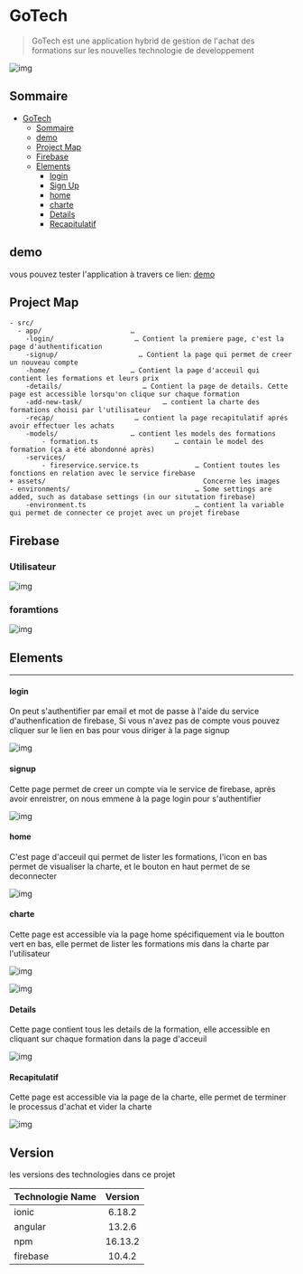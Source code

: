 # GoTech

> GoTech est une application hybrid de gestion de l'achat des formations sur les nouvelles technologie de developpement

![img](./src/assets/icon/logo2.png)


## Sommaire

- [GoTech](#coding)
  - [Sommaire](#Sommaire)
  - [demo](#demo)
  - [Project Map](#project-map)
  - [Firebase](#firebase)
  - [Elements](#elements)
      - [login](#login)
      - [Sign Up](#sign-up)
      - [home](#home)
      - [charte](#charte)
      - [Details](#details)
      - [Recapitulatif](#Recapitulatif)

## demo
vous pouvez tester l'application à travers ce lien: [demo](https://gotechproject.web.app/login)



## Project Map

```
- src/
  - app/                      … 
    -login/                    … Contient la premiere page, c'est la page d'authentification
    -signup/                    … Contient la page qui permet de creer un nouveau compte
    -home/                    … Contient la page d'acceuil qui contient les formations et leurs prix
    -details/                    … Contient la page de details. Cette page est accessible lorsqu'on clique sur chaque formation
    -add-new-task/                    … contient la charte des formations choisi par l'utilisateur
    -recap/                    … contient la page recapitulatif aprés avoir effectuer les achats
    -models/                  … contient les models des formations
        - formation.ts                   … contain le model des formation (ça a été abondonné après)
    -services/
        - fireservice.service.ts              … Contient toutes les fonctions en relation avec le service firebase
+ assets/                                       Concerne les images
- environments/                               … Some settings are added, such as database settings (in our situtation firebase)
    -environment.ts                           … contient la variable qui permet de connecter ce projet avec un projet firebase
```

## Firebase
### Utilisateur
![img](./sreenshots/user.png)
### foramtions
![img](./sreenshots/formation.png)


## Elements

---

#### login

On peut s'authentifier par email et mot de passe à l'aide du service d'authenfication de firebase, Si vous n'avez pas de compte vous pouvez cliquer sur le lien en bas pour vous diriger à la page signup

![img](./sreenshots/login.png)

#### signup

Cette page permet de creer un compte via le service de firebase, après avoir enreistrer, on nous emmene à la page login pour s'authentifier

![img](./sreenshots/signup.png)

#### home

C'est page d'acceuil qui permet de lister les formations, l'icon en bas permet de visualiser la charte, et le bouton en haut permet de se deconnecter

![img](./sreenshots/home.png)

#### charte

Cette page est accessible via la page home spécifiquement via le boutton vert en bas, elle permet de lister les formations mis dans la charte par l'utilisateur

![img](./sreenshots/chartevide.png)

![img](./sreenshots/charterempli.png)

#### Details

Cette page contient tous les details de la formation, elle accessible en cliquant sur chaque formation dans la page d'acceuil

![img](./sreenshots/details.png)

#### Recapitulatif

Cette page est accessible via la page de la charte, elle permet de terminer le processus d'achat et vider la charte

![img](./sreenshots/recapitulatif.png)



## Version

les versions des technologies dans ce projet

| Technologie Name | Version |
| :--------------- | :-----: |
| ionic            | 6.18.2  |
| angular          | 13.2.6  |
| npm              | 16.13.2 |
| firebase         | 10.4.2  |
